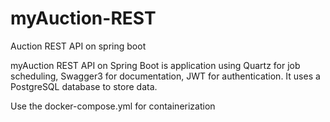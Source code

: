 # myAuction-REST
Auction REST API on spring boot

myAuction REST API on Spring Boot is application using Quartz for job scheduling, Swagger3 for documentation, JWT for authentication. It uses a PostgreSQL database to store data.

Use the docker-compose.yml for containerization

